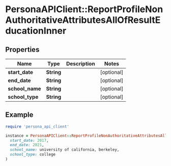 # PersonaAPIClient::ReportProfileNonAuthoritativeAttributesAllOfResultEducationInner

## Properties

| Name | Type | Description | Notes |
| ---- | ---- | ----------- | ----- |
| **start_date** | **String** |  | [optional] |
| **end_date** | **String** |  | [optional] |
| **school_name** | **String** |  | [optional] |
| **school_type** | **String** |  | [optional] |

## Example

```ruby
require 'persona_api_client'

instance = PersonaAPIClient::ReportProfileNonAuthoritativeAttributesAllOfResultEducationInner.new(
  start_date: 2017,
  end_date: 2021,
  school_name: university of california, berkeley,
  school_type: college
)
```

